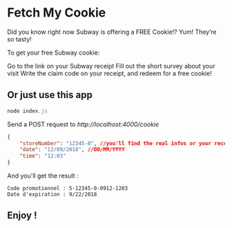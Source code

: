 # Fetch My Cookie

Did you know right now Subway is offering a FREE Cookie!? Yum! They’re so tasty!

To get your free Subway cookie:

Go to the link on your Subway receipt
Fill out the short survey about your visit
Write the claim code on your receipt, and redeem for a free cookie!

## Or just use this app

```javascript
node index.js
```

Send a POST request to *http://localhost:4000/cookie*
```json
{
    "storeNumber": "12345-0", //you'll find the real infos or your receipt
    "date": "12/09/2018", //DD/MM/YYYY
    "time": "12:03"
}
```

And you'll get the result :
```
Code promotionnel : 5-12345-0-0912-1203
Date d'expiration : 9/22/2018
```

## Enjoy !